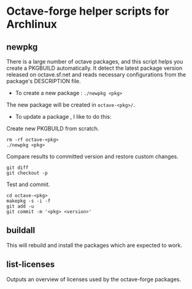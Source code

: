 Octave-forge helper scripts for Archlinux
=========================================

newpkg
------

There is a large number of octave packages, and this script helps you create a
PKGBUILD automatically. It detect the latest package version released on
octave.sf.net and reads necessary configurations from the package's DESCRIPTION
file.

- To create a new package <pkg>: `./newpkg <pkg>`

The new package will be created in `octave-<pkg>/`.

- To update a package <pkg>, I like to do this:

Create new PKGBUILD from scratch.

    rm -rf octave-<pkg>
    ./newpkg <pkg>

Compare results to committed version and restore custom changes.

    git diff
    git checkout -p

Test and commit.

    cd octave-<pkg>
    makepkg -s -i -f
    git add -u
    git commit -m '<pkg> <version>'

buildall
--------

This will rebuild and install the packages which are expected to work.

list-licenses
-------------

Outputs an overview of licenses used by the octave-forge packages.
